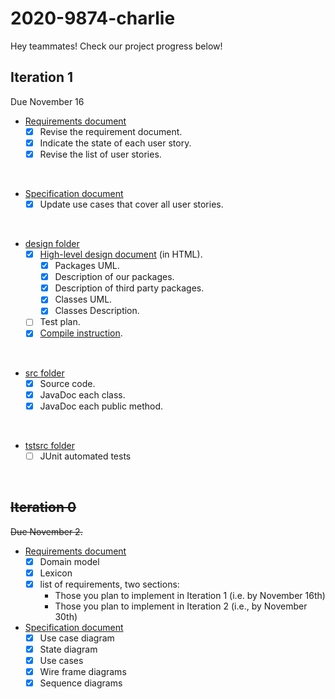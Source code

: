 # 2020-9874-charlie

Hey teammates! Check our project progress below!

## Iteration 1
Due November 16

* [Requirements document](requirements/Requirements.md)
    - [x] Revise the requirement document.
    - [x] Indicate the state of each user story.
    - [x] Revise the list of user stories. 
<br/>
    
* [Specification document](requirements/Specification.md)
    - [x] Update use cases that cover all user stories.
<br/>
    
* [design folder](design)
    - [x] [High-level design document](design/High-level_Design.md) (in HTML).
        + [x] Packages UML.
        + [x] Description of our packages.
        + [x] Description of third party packages.
        + [x] Classes UML.
        + [x] Classes Description.
    - [ ] Test plan.
    - [x] [Compile instruction](design/Compile_Instruction.md).
<br/>

* [src folder](src)
    - [x] Source code.
    - [x] JavaDoc each class.
    - [x] JavaDoc each public method.
<br/>
  
* [tstsrc folder](tstsrc)
    - [ ] JUnit automated tests
<br/>

## ~~Iteration 0~~
~~Due November 2.~~ 

* [Requirements document](requirements/Requirements.md)
  - [x] Domain model
  - [x] Lexicon
  - [x] list of requirements, two sections:
    - Those you plan to implement in Iteration 1 (i.e. by November 16th)
    - Those you plan to implement in Iteration 2 (i.e., by November 30th)

* [Specification document](requirements/Specification.md)
  - [x] Use case diagram
  - [x] State diagram
  - [x] Use cases
  - [x] Wire frame diagrams
  - [x] Sequence diagrams    
